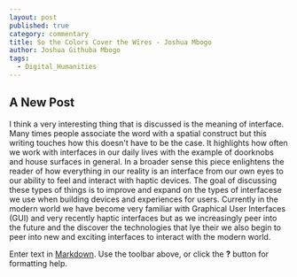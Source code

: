 ```yaml
---
layout: post
published: true
category: commentary
title: So the Colors Cover the Wires - Joshua Mbogo
author: Joshua Githuba Mbogo
tags:
  - Digital_Humanities
---
```

## A New Post
I think a very interesting thing that is discussed is the meaning of interface. Many times people associate the word with a spatial construct but this writing touches how this doesn't have to be the case. It highlights how often we work with interfaces in our daily lives with the example of doorknobs and house surfaces in general. In a broader sense this piece enlightens the reader of how everything in our reality is an interface from our own eyes to our ability to feel and interact with haptic devices. The goal of discussing these types of things is to improve and expand on the types of interfacese we use when building devices and experiences for users. Currently in the modern world we have become very familiar with Graphical User Interfaces (GUI) and very recently haptic interfaces but as we increasingly peer into the future and the discover the technologies that lye their we also begin to peer into new and exciting interfaces to interact with the modern world.

Enter text in [Markdown](http://daringfireball.net/projects/markdown/). Use the toolbar above, or click the **?** button for formatting help.
